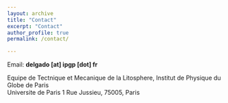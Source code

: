```yaml
---
layout: archive
title: "Contact"
excerpt: "Contact"
author_profile: true
permalink: /contact/

---
```

Email: **delgado [at] ipgp [dot] fr**

Equipe de Tectnique et Mecanique de la Litosphere, Institut de Physique du Globe de Paris<br>
Universite de Paris
1 Rue Jussieu, 75005, Paris
